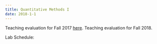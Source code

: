 ```yaml
---
title: Quantitative Methods I
date: 2018-1-1
---
```


Teaching evaluation for Fall 2017 [here](https://shanexuan.github.io/files/qm1-eval-fa18.pdf).
Teaching evaluation for Fall 2018.

Lab Schedule: 
